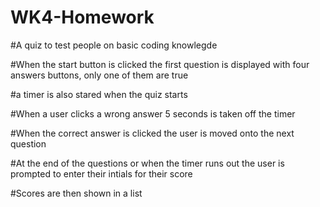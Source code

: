 # WK4-Homework

#A quiz to test people on basic coding knowlegde 

#When the start button is clicked the first question is displayed with four answers buttons, only one of them are true

#a timer is also stared when the quiz starts

#When a user clicks a wrong answer 5 seconds is taken off the timer

#When the correct answer is clicked the user is moved onto the next question

#At the end of the questions or when the timer runs out the user is prompted to enter their intials for their score

#Scores are then shown in a list
